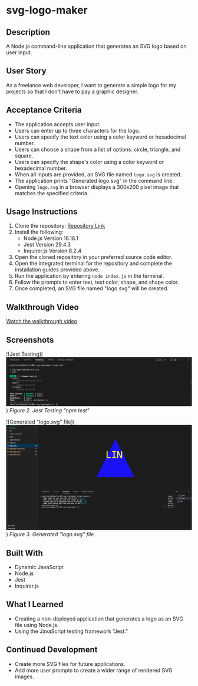 # svg-logo-maker

## Description
A Node.js command-line application that generates an SVG logo based on user input.

## User Story
As a freelance web developer, I want to generate a simple logo for my projects so that I don't have to pay a graphic designer.

## Acceptance Criteria
- The application accepts user input.
- Users can enter up to three characters for the logo.
- Users can specify the text color using a color keyword or hexadecimal number.
- Users can choose a shape from a list of options: circle, triangle, and square.
- Users can specify the shape's color using a color keyword or hexadecimal number.
- When all inputs are provided, an SVG file named `logo.svg` is created.
- The application prints "Generated logo.svg" in the command line.
- Opening `logo.svg` in a browser displays a 300x200 pixel image that matches the specified criteria.

## Usage Instructions
1. Clone the repository: [Repository Link](https://github.com/jellobear27/svg-logo-maker.git)
2. Install the following:
   - Node.js Version 16.18.1
   - Jest Version 29.4.3
   - Inquirer.js Version 8.2.4
3. Open the cloned repository in your preferred source code editor.
4. Open the integrated terminal for the repository and complete the installation guides provided above.
5. Run the application by entering `node index.js` in the terminal.
6. Follow the prompts to enter text, text color, shape, and shape color.
7. Once completed, an SVG file named "logo.svg" will be created.

##  Walkthrough Video
[Watch the walkthrough video](https://drive.google.com/drive/folders/1O_eLczboclULVHsWPIyJxl11jCe_qvCd?usp=sharing)

## Screenshots

![Jest Testing](![Alt text](./images/Screenshot%202023-09-29%20at%2010.34.01%20PM.png))
*Figure 2. Jest Testing "npm test"*

![Generated "logo.svg" file](![Alt text](./images/Screenshot%202023-09-29%20at%2010.44.05%20PM.png))
*Figure 3. Generated "logo.svg" file*

## Built With
- Dynamic JavaScript
- Node.js
- Jest
- Inquirer.js

## What I Learned
- Creating a non-deployed application that generates a logo as an SVG file using Node.js.
- Using the JavaScript testing framework "Jest."

## Continued Development
- Create more SVG files for future applications.
- Add more user prompts to create a wider range of rendered SVG images.
